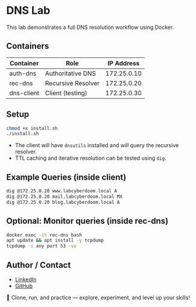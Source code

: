 # DNS Lab

This lab demonstrates a full DNS resolution workflow using Docker.

## Containers

| Container   | Role                     | IP Address       |
|------------|-------------------------|----------------|
| auth-dns   | Authoritative DNS        | 172.25.0.10    |
| rec-dns    | Recursive Resolver       | 172.25.0.20    |
| dns-client | Client (testing)         | 172.25.0.30    |

## Setup

```bash
chmod +x install.sh
./install.sh
````

* The client will have `dnsutils` installed and will query the recursive resolver.
* TTL caching and iterative resolution can be tested using `dig`.

## Example Queries (inside client)

```bash
dig @172.25.0.20 www.labcyberdoom.local A
dig @172.25.0.20 mail.labcyberdoom.local MX
dig @172.25.0.20 blog.labcyberdoom.local A
```

## Optional: Monitor queries (inside rec-dns)

```bash
docker exec -it rec-dns bash
apt update && apt install -y tcpdump
tcpdump -i any port 53 -vv
```

## Author / Contact

* [LinkedIn](https://www.linkedin.com/in/kaleeswarans25)
* [GitHub](https://github.com/KALEESWARANS-CYBER00/)



🚀 Clone, run, and practice — explore, experiment, and level up your skills!  


